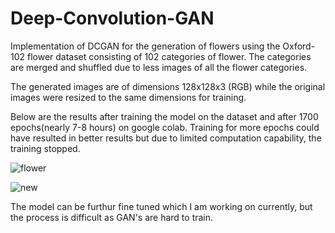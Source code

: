 # Deep-Convolution-GAN
Implementation of DCGAN for the generation of flowers using the Oxford-102 flower dataset consisting of 102 categories of flower. The categories are merged and shuffled due to less images of all the flower categories.

The generated images are of dimensions 128x128x3 (RGB) while the original images were resized to the same dimensions for training. 

Below are the results after training the model on the dataset and after 1700 epochs(nearly 7-8 hours) on google colab. Training for more epochs could have resulted in better results but due to limited computation capability, the training stopped.

![flower](https://github.com/Akhilesh64/Florum-Ipsum-DCGAN/blob/master/GAN(final).gif)

![new](https://github.com/Akhilesh64/Florum-Ipsum-DCGAN/blob/master/movie.gif)

The model can be furthur fine tuned which I am working on currently, but the process is difficult as GAN's are hard to train.

